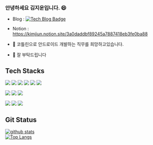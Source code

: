 ### 안녕하세요 김지운입니다. 😄
- Blog : [![Tech Blog Badge](https://img.shields.io/badge/Naver-03C75A?style=flat-square&logo=Naver&logoColor=white&link=https://blog.naver.com/ggididid/)](https://blog.naver.com/ggididid/)
- Notion : https://kimjiun.notion.site/3a0daddbf89245a7887418eb3fe0ba88

- 👯 코틀린으로 안드로이드 개발하는 직무를 희망하고있습니다.
- 👋 잘 부탁드립니다

## Tech Stacks
<img src="https://img.shields.io/badge/Kotlin-0095D5?style=flat-square&logo=kotlin&logoColor=white"/> <img src="https://img.shields.io/badge/Java-007396?style=flat-square&logo=Java&logoColor=white"/> <img src="https://img.shields.io/badge/Dart-0175C2?style=flat-square&logo=dart&logoColor=white"/> <img src="https://img.shields.io/badge/Python-3766AB?style=flat-square&logo=Python&logoColor=white"/> <img src="https://img.shields.io/badge/C-A8B9CC?style=flat-square&logo=C&logoColor=white"/> <img src="https://img.shields.io/badge/Shell-FFD500?style=flat-square&logo=Shell&logoColor=white"/>  

<img src="https://img.shields.io/badge/Android-3DDC84?style=flat-square&logo=android&logoColor=white"/> <img src="https://img.shields.io/badge/Flutter-02569B?style=flat-square&logo=flutter&logoColor=white"/> <img src="https://img.shields.io/badge/JSP-007396?style=flat-square&logo=java&logoColor=white"/>  

<img src="https://img.shields.io/badge/Mysql-E6B91E?style=flat-square&logo=MySql&logoColor=white"/> <img src="https://img.shields.io/badge/SQLite-003B57?style=flat-square&logo=SQLite&logoColor=white"/>
<img src="https://img.shields.io/badge/aws-333664?style=flat-square&logo=amazon-aws&logoColor=white"/>

## Git Status
[![github stats](https://github-readme-stats.vercel.app/api?username=kimjiun)](https://github.com/anuraghazra/github-readme-stats)  
[![Top Langs](https://github-readme-stats.vercel.app/api/top-langs/?username=kimjiun&layout=compact)](https://github.com/anuraghazra/github-readme-stats)
